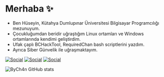 # Merhaba ✨
- Ben Hüseyin, Kütahya Dumlupınar Üniversitesi Bilgisayar Programcılığı mezunuyum.
- Çocukluğumdan beridir uğraştığım Linux ortamları ve Windows ortamlarında kendimi geliştirdim.
- Ufak çaplı BCHackTool, RequiredChan bash scriptlerini yazdım.
- Ayrıca Siber Günvelik ile uğraşmaktayım.

[![Social](https://skillicons.dev/icons?i=instagram&theme=dark)](https://www.instagram.com/huseyinaltns/)
[![Social](https://skillicons.dev/icons?i=linkedin&theme=dark)](https://www.linkedin.com/in/huseyinaltns/)
[![Social](https://skillicons.dev/icons?i=github&theme=dark)](https://github.com/ByCh4n)

![ByCh4n GitHub stats](https://github-readme-stats.vercel.app/api?username=ByCh4n&show_icons=true&theme=merko)



